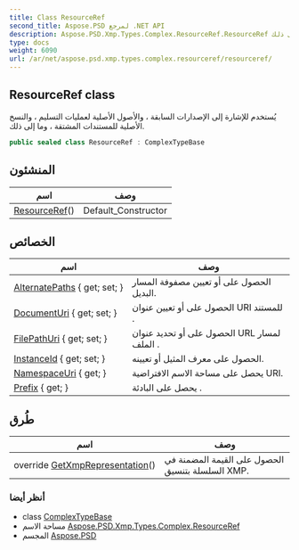 ```yaml
---
title: Class ResourceRef
second_title: Aspose.PSD لمرجع .NET API
description: Aspose.PSD.Xmp.Types.Complex.ResourceRef.ResourceRef فصل. يُستخدم للإشارة إلى الإصدارات السابقة  والأصول الأصلية لعمليات التسليم  والنسخ الأصلية للمستندات المشتقة  وما إلى ذلك.
type: docs
weight: 6090
url: /ar/net/aspose.psd.xmp.types.complex.resourceref/resourceref/
---
```

## ResourceRef class

يُستخدم للإشارة إلى الإصدارات السابقة ، والأصول الأصلية لعمليات التسليم ، والنسخ الأصلية للمستندات المشتقة ، وما إلى ذلك.

```csharp
public sealed class ResourceRef : ComplexTypeBase
```

## المنشئون

| اسم | وصف |
| --- | --- |
| [ResourceRef](resourceref/)() | Default_Constructor |

## الخصائص

| اسم | وصف |
| --- | --- |
| [AlternatePaths](../../aspose.psd.xmp.types.complex.resourceref/resourceref/alternatepaths/) { get; set; } | الحصول على أو تعيين مصفوفة المسار البديل. |
| [DocumentUri](../../aspose.psd.xmp.types.complex.resourceref/resourceref/documenturi/) { get; set; } | الحصول على أو تعيين عنوان URI للمستند . |
| [FilePathUri](../../aspose.psd.xmp.types.complex.resourceref/resourceref/filepathuri/) { get; set; } | الحصول على أو تحديد عنوان URL لمسار الملف . |
| [InstanceId](../../aspose.psd.xmp.types.complex.resourceref/resourceref/instanceid/) { get; set; } | الحصول على معرف المثيل أو تعيينه. |
| [NamespaceUri](../../aspose.psd.xmp.types.complex/complextypebase/namespaceuri/) { get; } | يحصل على مساحة الاسم الافتراضية URI. |
| [Prefix](../../aspose.psd.xmp.types.complex/complextypebase/prefix/) { get; } | يحصل على البادئة . |

## طُرق

| اسم | وصف |
| --- | --- |
| override [GetXmpRepresentation](../../aspose.psd.xmp.types.complex/complextypebase/getxmprepresentation/)() | الحصول على القيمة المضمنة في السلسلة بتنسيق XMP. |

### أنظر أيضا

* class [ComplexTypeBase](../../aspose.psd.xmp.types.complex/complextypebase/)
* مساحة الاسم [Aspose.PSD.Xmp.Types.Complex.ResourceRef](../../aspose.psd.xmp.types.complex.resourceref/)
* المجسم [Aspose.PSD](../../)


